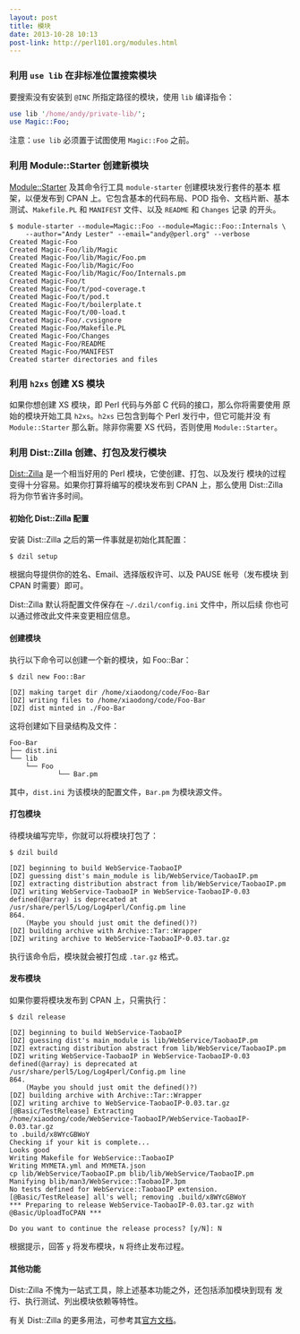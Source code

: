 ```yaml
---
layout: post
title: 模块
date: 2013-10-28 10:13
post-link: http://perl101.org/modules.html
---
```


### 利用 `use lib` 在非标准位置搜索模块

要搜索没有安装到 `@INC` 所指定路径的模块，使用 `lib` 编译指令：

```perl
use lib '/home/andy/private-lib/';
use Magic::Foo;
```

注意：`use lib` 必须置于试图使用 `Magic::Foo` 之前。

### 利用 Module::Starter 创建新模块

[Module::Starter][s] 及其命令行工具 `module-starter` 创建模块发行套件的基本
框架，以便发布到 CPAN 上。它包含基本的代码布局、POD 指令、文档片断、基本
测试、`Makefile.PL` 和 `MANIFEST` 文件、以及 `README` 和 `Changes` 记录
的开头。

```
$ module-starter --module=Magic::Foo --module=Magic::Foo::Internals \
    --author="Andy Lester" --email="andy@perl.org" --verbose
Created Magic-Foo
Created Magic-Foo/lib/Magic
Created Magic-Foo/lib/Magic/Foo.pm
Created Magic-Foo/lib/Magic/Foo
Created Magic-Foo/lib/Magic/Foo/Internals.pm
Created Magic-Foo/t
Created Magic-Foo/t/pod-coverage.t
Created Magic-Foo/t/pod.t
Created Magic-Foo/t/boilerplate.t
Created Magic-Foo/t/00-load.t
Created Magic-Foo/.cvsignore
Created Magic-Foo/Makefile.PL
Created Magic-Foo/Changes
Created Magic-Foo/README
Created Magic-Foo/MANIFEST
Created starter directories and files

```

### 利用 `h2xs` 创建 XS 模块

如果你想创建 XS 模块，即 Perl 代码与外部 C 代码的接口，那么你将需要使用
原始的模块开始工具 `h2xs`。`h2xs` 已包含到每个 Perl 发行中，但它可能并没
有 `Module::Starter` 那么新。除非你需要 XS 代码，否则使用 `Module::Starter`。

### 利用 Dist::Zilla 创建、打包及发行模块

[Dist::Zilla][z] 是一个相当好用的 Perl 模块，它使创建、打包、以及发行
模块的过程变得十分容易。如果你打算将编写的模块发布到 CPAN 上，那么使用
Dist::Zilla 将为你节省许多时间。

#### 初始化 Dist::Zilla 配置

安装 Dist::Zilla 之后的第一件事就是初始化其配置：

```
$ dzil setup
```

根据向导提供你的姓名、Email、选择版权许可、以及 PAUSE 帐号（发布模块
到 CPAN 时需要）即可。

Dist::Zilla 默认将配置文件保存在 `~/.dzil/config.ini` 文件中，所以后续
你也可以通过修改此文件来变更相应信息。

#### 创建模块

执行以下命令可以创建一个新的模块，如 Foo::Bar：

```
$ dzil new Foo::Bar

[DZ] making target dir /home/xiaodong/code/Foo-Bar
[DZ] writing files to /home/xiaodong/code/Foo-Bar
[DZ] dist minted in ./Foo-Bar
```

这将创建如下目录结构及文件：

```
Foo-Bar
├── dist.ini
└── lib
    └── Foo
            └── Bar.pm
```

其中，`dist.ini` 为该模块的配置文件，`Bar.pm` 为模块源文件。

#### 打包模块

待模块编写完毕，你就可以将模块打包了：

```
$ dzil build

[DZ] beginning to build WebService-TaobaoIP
[DZ] guessing dist's main_module is lib/WebService/TaobaoIP.pm
[DZ] extracting distribution abstract from lib/WebService/TaobaoIP.pm
[DZ] writing WebService-TaobaoIP in WebService-TaobaoIP-0.03
defined(@array) is deprecated at /usr/share/perl5/Log/Log4perl/Config.pm line
864.
    (Maybe you should just omit the defined()?)
[DZ] building archive with Archive::Tar::Wrapper
[DZ] writing archive to WebService-TaobaoIP-0.03.tar.gz

```

执行该命令后，模块就会被打包成 `.tar.gz` 格式。

#### 发布模块

如果你要将模块发布到 CPAN 上，只需执行：

```
$ dzil release

[DZ] beginning to build WebService-TaobaoIP
[DZ] guessing dist's main_module is lib/WebService/TaobaoIP.pm
[DZ] extracting distribution abstract from lib/WebService/TaobaoIP.pm
[DZ] writing WebService-TaobaoIP in WebService-TaobaoIP-0.03
defined(@array) is deprecated at /usr/share/perl5/Log/Log4perl/Config.pm line
864.
    (Maybe you should just omit the defined()?)
[DZ] building archive with Archive::Tar::Wrapper
[DZ] writing archive to WebService-TaobaoIP-0.03.tar.gz
[@Basic/TestRelease] Extracting
/home/xiaodong/code/WebService-TaobaoIP/WebService-TaobaoIP-0.03.tar.gz
to .build/x8WYcGBWoY
Checking if your kit is complete...
Looks good
Writing Makefile for WebService::TaobaoIP
Writing MYMETA.yml and MYMETA.json
cp lib/WebService/TaobaoIP.pm blib/lib/WebService/TaobaoIP.pm
Manifying blib/man3/WebService::TaobaoIP.3pm
No tests defined for WebService::TaobaoIP extension.
[@Basic/TestRelease] all's well; removing .build/x8WYcGBWoY
*** Preparing to release WebService-TaobaoIP-0.03.tar.gz with
@Basic/UploadToCPAN ***

Do you want to continue the release process? [y/N]: N
```

根据提示，回答 `y` 将发布模块，`N` 将终止发布过程。

#### 其他功能

Dist::Zilla 不愧为一站式工具，除上述基本功能之外，还包括添加模块到现有
发行、执行测试、列出模块依赖等特性。

有关 Dist::Zilla 的更多用法，可参考其[官方文档][d]。

[s]: https://metacpan.org/module/Module::Starter
[z]: https://metacpan.org/module/Dist::Zilla
[d]: http://dzil.org/tutorial/contents.html
